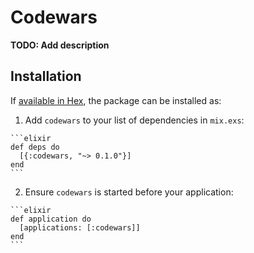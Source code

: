 # Codewars

**TODO: Add description**

## Installation

If [available in Hex](https://hex.pm/docs/publish), the package can be installed as:

  1. Add `codewars` to your list of dependencies in `mix.exs`:

    ```elixir
    def deps do
      [{:codewars, "~> 0.1.0"}]
    end
    ```

  2. Ensure `codewars` is started before your application:

    ```elixir
    def application do
      [applications: [:codewars]]
    end
    ```

